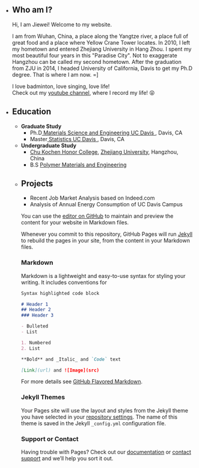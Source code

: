 <ul>
  <li> <h2> Who am I? </h2>
  <p>
  Hi, I am Jiewei! Welcome to my website.</p>
  <p> 
  I am from Wuhan, China, a place along the Yangtze river, a place full of great food and a place where Yellow Crane Tower locates. In 2010, I left my hometown and entered Zhejiang University in Hang Zhou. I spent my most beautiful four years in this "Paradise City". Not to exaggerate Hangzhou can be called my second hometown. After the graduation from ZJU in 2014, I headed University of California, Davis to get my Ph.D degree. That is where I am now. =] 
  </p>
  <p> I love badminton, love singing, love life! 
  <br> Check out my <a href="https://www.youtube.com/channel/UCpHNNykAjvIkK7frlnXvnVQ">youtube channel</a>, where I record my life!  😝 </p>
  

  <li> <h2> Education </h2>  
       <ul> 
            <li> <b> Graduate Study</b> 
                  <ul> 
                  <li> Ph.D<a href="https://mse.engineering.ucdavis.edu/">      Materials Science and Engineering </a>
                   <a href="https://www.ucdavis.edu/">   UC Davis </a>, Davis, CA
                  <li> Master<a href="http://www.stat.ucdavis.edu/">    Statistics </a>
                    <a href="https://www.ucdavis.edu/">            UC Davis </a>, Davis, CA
                   </ul>
            <li> <b> Undergraduate Study </b> 
                  <ul>
                  <li> <a href="http://ckc.zju.edu.cn/english/">Chu Kochen Honor College</a>, <a href="http://www.zju.edu.cn/english/">Zhejiang University</a>, Hangzhou, China
                  <li>B.S <a href="http://polymer.zju.edu.cn/english/">Polymer Materials and Engineering</a>                  
   </ul>




  <li> <h2> Projects </h2>
       <ul> 
            <li> Recent Job Market Analysis based on Indeed.com</li>
            <li> Analysis of Annual Energy Consumption of UC Davis Campus</li>
            </ul>
  

You can use the [editor on GitHub](https://github.com/CelineChen0211/CelineChen0211.github.io/edit/master/index.md) to maintain and preview the content for your website in Markdown files.

Whenever you commit to this repository, GitHub Pages will run [Jekyll](https://jekyllrb.com/) to rebuild the pages in your site, from the content in your Markdown files.

### Markdown

Markdown is a lightweight and easy-to-use syntax for styling your writing. It includes conventions for

```markdown
Syntax highlighted code block

# Header 1
## Header 2
### Header 3

- Bulleted
- List

1. Numbered
2. List

**Bold** and _Italic_ and `Code` text

[Link](url) and ![Image](src)
```

For more details see [GitHub Flavored Markdown](https://guides.github.com/features/mastering-markdown/).

### Jekyll Themes

Your Pages site will use the layout and styles from the Jekyll theme you have selected in your [repository settings](https://github.com/CelineChen0211/CelineChen0211.github.io/settings). The name of this theme is saved in the Jekyll `_config.yml` configuration file.

### Support or Contact

Having trouble with Pages? Check out our [documentation](https://help.github.com/categories/github-pages-basics/) or [contact support](https://github.com/contact) and we’ll help you sort it out.

